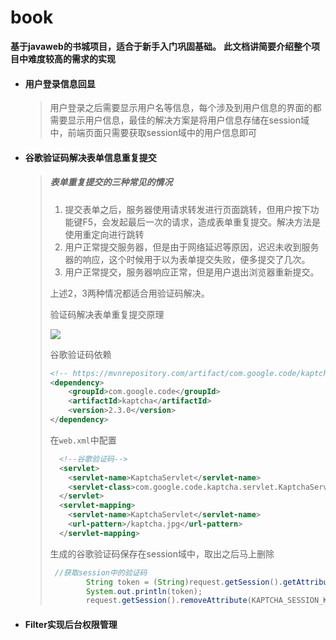 # book
**基于javaweb的书城项目，适合于新手入门巩固基础。**
**此文档讲简要介绍整个项目中难度较高的需求的实现**

- #### 用户登录信息回显

  > 用户登录之后需要显示用户名等信息，每个涉及到用户信息的界面的都需要显示用户信息，最佳的解决方案是将用户信息存储在session域中，前端页面只需要获取session域中的用户信息即可
  
- #### 谷歌验证码解决表单信息重复提交

  > ##### 表单重复提交的三种常见的情况
  >
  > 1. 提交表单之后，服务器使用请求转发进行页面跳转，但用户按下功能键F5，会发起最后一次的请求，造成表单重复提交。解决方法是使用重定向进行跳转
  > 2. 用户正常提交服务器，但是由于网络延迟等原因，迟迟未收到服务器的响应，这个时候用于以为表单提交失败，便多提交了几次。
  > 3. 用户正常提交，服务器响应正常，但是用户退出浏览器重新提交。
  >
  > 上述2，3两种情况都适合用验证码解决。
  >
  > 验证码解决表单重复提交原理
  >
  > <img src="http://ww1.sinaimg.cn/large/006gOimwgy1gtw9fuyd7wj315y0hjn5g.jpg"/>
  >
  > 谷歌验证码依赖
  >
  > ```xml
  > <!-- https://mvnrepository.com/artifact/com.google.code/kaptcha -->
  > <dependency>
  >     <groupId>com.google.code</groupId>
  >     <artifactId>kaptcha</artifactId>
  >     <version>2.3.0</version>
  > </dependency>
  > ```
  >
  > 在`web.xml`中配置
  >
  > ```xml
  >   <!--谷歌验证码-->
  >   <servlet>
  >     <servlet-name>KaptchaServlet</servlet-name>
  >     <servlet-class>com.google.code.kaptcha.servlet.KaptchaServlet</servlet-class>
  >   </servlet>
  >   <servlet-mapping>
  >     <servlet-name>KaptchaServlet</servlet-name>
  >     <url-pattern>/kaptcha.jpg</url-pattern>
  >   </servlet-mapping>
  > ```
  >
  > 生成的谷歌验证码保存在session域中，取出之后马上删除
  >
  > ```java
  >  //获取session中的验证码
  >         String token = (String)request.getSession().getAttribute(KAPTCHA_SESSION_KEY);
  >         System.out.println(token);
  >         request.getSession().removeAttribute(KAPTCHA_SESSION_KEY);
  > ```
  >
  
- #### Filter实现后台权限管理

  > 

